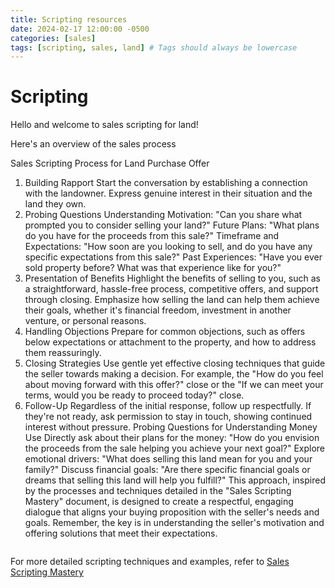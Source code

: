 ```yaml
---
title: Scripting resources
date: 2024-02-17 12:00:00 -0500
categories: [sales]
tags: [scripting, sales, land] # Tags should always be lowercase
---
```


# Scripting

Hello and welcome to sales scripting for land!

Here's an overview of the sales process

Sales Scripting Process for Land Purchase Offer

1. Building Rapport
   Start the conversation by establishing a connection with the landowner. Express genuine interest in their situation and the land they own.
2. Probing Questions
   Understanding Motivation: "Can you share what prompted you to consider selling your land?"
   Future Plans: "What plans do you have for the proceeds from this sale?"
   Timeframe and Expectations: "How soon are you looking to sell, and do you have any specific expectations from this sale?"
   Past Experiences: "Have you ever sold property before? What was that experience like for you?"
3. Presentation of Benefits
   Highlight the benefits of selling to you, such as a straightforward, hassle-free process, competitive offers, and support through closing.
   Emphasize how selling the land can help them achieve their goals, whether it's financial freedom, investment in another venture, or personal reasons.
4. Handling Objections
   Prepare for common objections, such as offers below expectations or attachment to the property, and how to address them reassuringly.
5. Closing Strategies
   Use gentle yet effective closing techniques that guide the seller towards making a decision. For example, the "How do you feel about moving forward with this offer?" close or the "If we can meet your terms, would you be ready to proceed today?" close.
6. Follow-Up
   Regardless of the initial response, follow up respectfully. If they're not ready, ask permission to stay in touch, showing continued interest without pressure.
   Probing Questions for Understanding Money Use
   Directly ask about their plans for the money: "How do you envision the proceeds from the sale helping you achieve your next goal?"
   Explore emotional drivers: "What does selling this land mean for you and your family?"
   Discuss financial goals: "Are there specific financial goals or dreams that selling this land will help you fulfill?"
   This approach, inspired by the processes and techniques detailed in the "Sales Scripting Mastery" document, is designed to create a respectful, engaging dialogue that aligns your buying proposition with the seller's needs and goals. Remember, the key is in understanding the seller's motivation and offering solutions that meet their expectations.

```

```

For more detailed scripting techniques and examples, refer to [Sales Scripting Mastery](https://myaidrive.com/SXutM2dEsRcpVXt6/sales-script.pdf)
